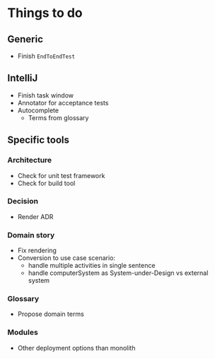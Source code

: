 # Things to do

## Generic

- Finish `EndToEndTest`


## IntelliJ

- Finish task window
- Annotator for acceptance tests
- Autocomplete
  - Terms from glossary


## Specific tools

### Architecture

- Check for unit test framework
- Check for build tool

### Decision

- Render ADR

### Domain story

- Fix rendering
- Conversion to use case scenario:
  - handle multiple activities in single sentence
  - handle computerSystem as System-under-Design vs external system

### Glossary

- Propose domain terms

### Modules

- Other deployment options than monolith
